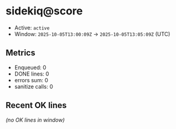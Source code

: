 # sidekiq@score

- Active: `active`
- Window: `2025-10-05T13:00:09Z` → `2025-10-05T13:05:09Z` (UTC)

## Metrics
- Enqueued: 0
- DONE lines: 0
- errors sum: 0
- sanitize calls: 0

## Recent OK lines
_(no OK lines in window)_
